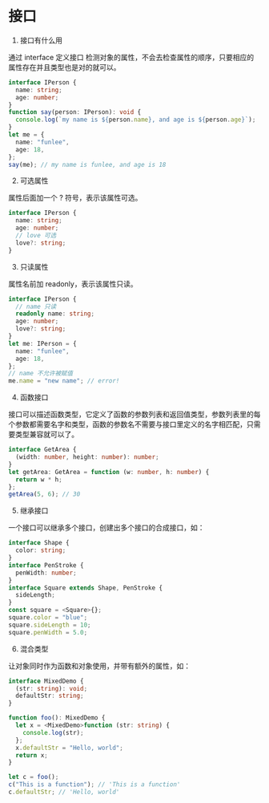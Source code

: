 # 接口

1. 接口有什么用

通过 interface 定义接口
检测对象的属性，不会去检查属性的顺序，只要相应的属性存在并且类型也是对的就可以。

```ts
interface IPerson {
  name: string;
  age: number;
}
function say(person: IPerson): void {
  console.log(`my name is ${person.name}, and age is ${person.age}`);
}
let me = {
  name: "funlee",
  age: 18,
};
say(me); // my name is funlee, and age is 18
```

2. 可选属性

属性后面加一个 ? 符号，表示该属性可选。

```ts
interface IPerson {
  name: string;
  age: number;
  // love 可选
  love?: string;
}
```

3. 只读属性

属性名前加 readonly，表示该属性只读。

```ts
interface IPerson {
  // name 只读
  readonly name: string;
  age: number;
  love?: string;
}
let me: IPerson = {
  name: "funlee",
  age: 18,
};
// name 不允许被赋值
me.name = "new name"; // error!
```

4. 函数接口

接口可以描述函数类型，它定义了函数的参数列表和返回值类型，参数列表里的每个参数都需要名字和类型，函数的参数名不需要与接口里定义的名字相匹配，只需要类型兼容就可以了。

```ts
interface GetArea {
  (width: number, height: number): number;
}
let getArea: GetArea = function (w: number, h: number) {
  return w * h;
};
getArea(5, 6); // 30
```

5. 继承接口

一个接口可以继承多个接口，创建出多个接口的合成接口，如：

```ts
interface Shape {
  color: string;
}
interface PenStroke {
  penWidth: number;
}
interface Square extends Shape, PenStroke {
  sideLength;
}
const square = <Square>{};
square.color = "blue";
square.sideLength = 10;
square.penWidth = 5.0;
```

6. 混合类型

让对象同时作为函数和对象使用，并带有额外的属性，如：

```ts
interface MixedDemo {
  (str: string): void;
  defaultStr: string;
}

function foo(): MixedDemo {
  let x = <MixedDemo>function (str: string) {
    console.log(str);
  };
  x.defaultStr = "Hello, world";
  return x;
}

let c = foo();
c("This is a function"); // 'This is a function'
c.defaultStr; // 'Hello, world'
```
